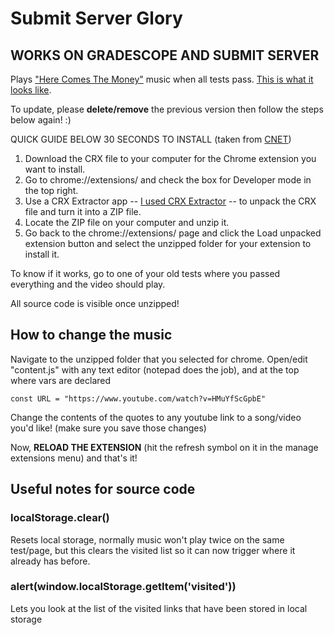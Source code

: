 # Submit Server Glory
## WORKS ON GRADESCOPE AND SUBMIT SERVER
Plays ["Here Comes The Money"](https://www.youtube.com/watch?v=HMuYfScGpbE) music when all tests pass.
[This is what it looks like](https://www.youtube.com/watch?v=djO3hJHWpl4&t=15s).

To update, please **delete/remove** the previous version then follow the steps below again! :)

QUICK GUIDE BELOW 30 SECONDS TO INSTALL (taken from [CNET](https://www.cnet.com/how-to/how-to-install-chrome-extensions-manually/))

1. Download the CRX file to your computer for the Chrome extension you want to install.
2. Go to chrome://extensions/ and check the box for Developer mode in the top right.
3. Use a CRX Extractor app -- [I used CRX Extractor](https://crxextractor.com/) -- to unpack the CRX file and turn it into a ZIP file.
4. Locate the ZIP file on your computer and unzip it.
5. Go back to the chrome://extensions/ page and click the Load unpacked extension button and select the unzipped folder for your extension to install it.

To know if it works, go to one of your old tests where you passed everything and the video should play.

All source code is visible once unzipped!

## How to change the music
Navigate to the unzipped folder that you selected for chrome. Open/edit "content.js" with any text editor (notepad does the job), and at the top where vars are declared
```
const URL = "https://www.youtube.com/watch?v=HMuYfScGpbE"
```
Change the contents of the quotes to any youtube link to a song/video you'd like! (make sure you save those changes) 

Now, **RELOAD THE EXTENSION** (hit the refresh symbol on it in the manage extensions menu) and that's it!

## Useful notes for source code
### localStorage.clear()
 
Resets local storage, normally music won't play twice on the same test/page, but this clears the visited list so it can now trigger where it already has before.
  
### alert(window.localStorage.getItem('visited'))
 
Lets you look at the list of the visited links that have been stored in local storage


